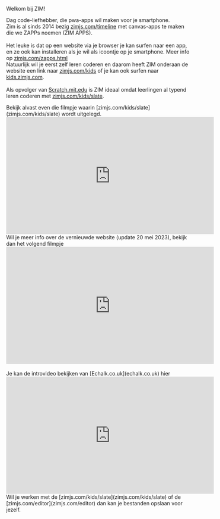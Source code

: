 Welkom bij ZIM!


Dag code-liefhebber, die pwa-apps wil maken voor je smartphone.<br>
Zim is al sinds 2014 bezig [zimjs.com/timeline](zimjs.com/timeline) met canvas-apps te maken die we ZAPPs noemen (ZIM APPS).
  <br><br>
Het leuke is dat op een website via je browser je kan surfen naar een app, en ze ook kan installeren als je wil als icoontje op je smartphone. Meer info op [zimjs.com/zapps.html](zimjs.com/zapps.html)
<br>
Natuurlijk wil je eerst zelf leren coderen en daarom heeft ZIM onderaan de website een link naar [zimjs.com/kids](zimjs.com/kids) of je kan ook surfen naar [kids.zimjs.com](kids.zimjs.com/kids).
  <br><br>
Als opvolger van [Scratch.mit.edu](Scratch.mit.edu) is ZIM ideaal omdat leerlingen al typend leren coderen met [zimjs.com/kids/slate](zimjs.com/kids/slate).
<br>
<div class="dodona-centered-group">
Bekijk alvast even die filmpje waarin [zimjs.com/kids/slate](zimjs.com/kids/slate) wordt uitgelegd.
<br>
<iframe width="560" height="315" src="https://www.youtube.com/embed/7F6O_O9bBGA" title="YouTube video player" frameborder="0" allow="accelerometer; autoplay; clipboard-write; encrypted-media; gyroscope; picture-in-picture; web-share" allowfullscreen></iframe>
  <br>
Wil je meer info over de vernieuwde website (update 20 mei 2023), bekijk dan het volgend filmpje
<br>
<iframe width="560" height="315" src="https://www.youtube.com/embed/-BHLqXgAcSY" title="YouTube video player" frameborder="0" allow="accelerometer; autoplay; clipboard-write; encrypted-media; gyroscope; picture-in-picture; web-share" allowfullscreen></iframe>
<br>
<br>
Je kan de introvideo bekijken van [Echalk.co.uk](echalk.co.uk) hier 
<iframe width="560" height="315" src="https://www.youtube.com/embed/26Ml0B8D3JI" title="YouTube video player" frameborder="0" allow="accelerometer; autoplay; clipboard-write; encrypted-media; gyroscope; picture-in-picture; web-share" allowfullscreen></iframe>
<br>
Wil je werken met de [zimjs.com/kids/slate](zimjs.com/kids/slate) of de [zimjs.com/editor](zimjs.com/editor) dan kan je bestanden opslaan voor jezelf.

</div>
